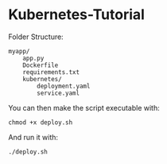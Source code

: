 # Kubernetes-Tutorial

Folder Structure:
```
myapp/
    app.py
    Dockerfile
    requirements.txt
    kubernetes/
        deployment.yaml
        service.yaml
```

You can then make the script executable with:

`chmod +x deploy.sh`

And run it with:

`./deploy.sh`
